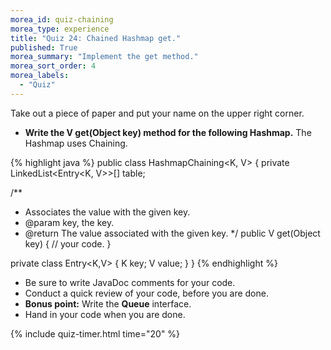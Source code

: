 ```yaml
---
morea_id: quiz-chaining
morea_type: experience
title: "Quiz 24: Chained Hashmap get."
published: True
morea_summary: "Implement the get method."
morea_sort_order: 4
morea_labels: 
  - "Quiz"
---
```

Take out a piece of paper and put your name on the upper right corner.

* **Write the V get(Object key) method for the following Hashmap.** The Hashmap uses Chaining.

{% highlight java %}
public class HashmapChaining<K, V> {
  private LinkedList<Entry<K, V>>[] table;

  /**
   * Associates the value with the given key.
   * @param key, the key.
   * @return The value associated with the given key.
   */
  public V get(Object key) {
    // your code.
  }
  
  private class Entry<K,V> {
    K key;
    V value;
  }
}
{% endhighlight %}
* Be sure to write JavaDoc comments for your code.
* Conduct a quick review of your code, before you are done.
* **Bonus point:** Write the **Queue** interface.
* Hand in your code when you are done.

{% include quiz-timer.html time="20" %}
